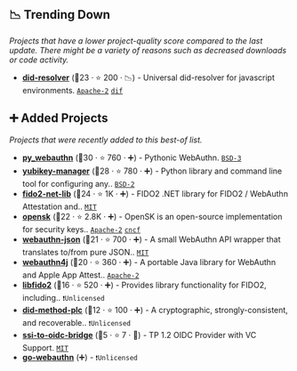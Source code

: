 ## 📉 Trending Down

_Projects that have a lower project-quality score compared to the last update. There might be a variety of reasons such as decreased downloads or code activity._

- <b><a href="https://github.com/decentralized-identity/did-resolver">did-resolver</a></b> (🥈23 ·  ⭐ 200 · 📉) - Universal did-resolver for javascript environments. <code><a href="http://bit.ly/3nYMfla">Apache-2</a></code> <a href="https://identity.foundation/"><code>dif</code></a>

## ➕ Added Projects

_Projects that were recently added to this best-of list._

- <b><a href="https://github.com/duo-labs/py_webauthn">py_webauthn</a></b> (🥈30 ·  ⭐ 760 · ➕) - Pythonic WebAuthn. <code><a href="http://bit.ly/3aKzpTv">BSD-3</a></code>
- <b><a href="https://github.com/Yubico/yubikey-manager">yubikey-manager</a></b> (🥈28 ·  ⭐ 780 · ➕) - Python library and command line tool for configuring any.. <code><a href="http://bit.ly/3rqEWVr">BSD-2</a></code>
- <b><a href="https://github.com/passwordless-lib/fido2-net-lib">fido2-net-lib</a></b> (🥉24 ·  ⭐ 1K · ➕) - FIDO2 .NET library for FIDO2 / WebAuthn Attestation and.. <code><a href="http://bit.ly/34MBwT8">MIT</a></code>
- <b><a href="https://github.com/google/OpenSK">opensk</a></b> (🥉22 ·  ⭐ 2.8K · ➕) - OpenSK is an open-source implementation for security keys.. <code><a href="http://bit.ly/3nYMfla">Apache-2</a></code> <a href="https://www.cncf.io/"><code>cncf</code></a>
- <b><a href="https://github.com/github/webauthn-json">webauthn-json</a></b> (🥉21 ·  ⭐ 700 · ➕) - A small WebAuthn API wrapper that translates to/from pure JSON.. <code><a href="http://bit.ly/34MBwT8">MIT</a></code>
- <b><a href="https://github.com/webauthn4j/webauthn4j">webauthn4j</a></b> (🥉20 ·  ⭐ 360 · ➕) - A portable Java library for WebAuthn and Apple App Attest.. <code><a href="http://bit.ly/3nYMfla">Apache-2</a></code>
- <b><a href="https://github.com/Yubico/libfido2">libfido2</a></b> (🥉16 ·  ⭐ 520 · ➕) - Provides library functionality for FIDO2, including.. <code>❗Unlicensed</code>
- <b><a href="https://github.com/did-method-plc/did-method-plc">did-method-plc</a></b> (🥉12 ·  ⭐ 100 · ➕) - A cryptographic, strongly-consistent, and recoverable.. <code>❗Unlicensed</code>
- <b><a href="https://github.com/GAIA-X4PLC-AAD/ssi-to-oidc-bridge">ssi-to-oidc-bridge</a></b> (🥉5 ·  ⭐ 7 · 🐣) - TP 1.2 OIDC Provider with VC Support. <code><a href="http://bit.ly/34MBwT8">MIT</a></code>
- <b><a href="{}">go-webauthn</a></b> (➕) -  <code>❗Unlicensed</code>

